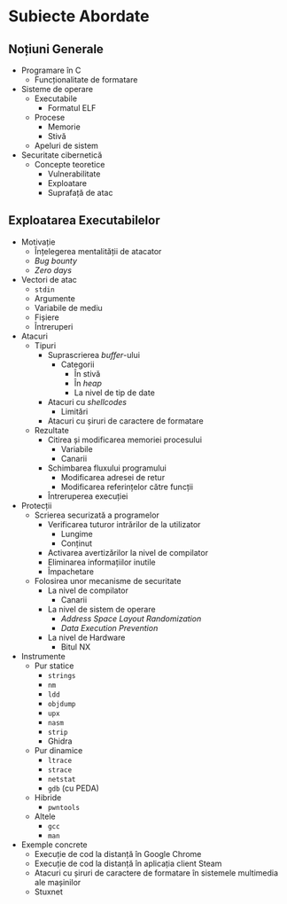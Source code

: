 # Subiecte Abordate

## Noțiuni Generale

- Programare în C
    - Funcționalitate de formatare
- Sisteme de operare
    - Executabile
        - Formatul ELF
    - Procese
        - Memorie
        - Stivă
    - Apeluri de sistem
- Securitate cibernetică
    - Concepte teoretice
        - Vulnerabilitate
        - Exploatare
        - Suprafață de atac

## Exploatarea Executabilelor

- Motivație
    - Înțelegerea mentalității de atacator
    - *Bug bounty*
    - *Zero days*
- Vectori de atac
    - `stdin`
    - Argumente
    - Variabile de mediu
    - Fișiere
    - Întreruperi
- Atacuri
    - Tipuri
        - Suprascrierea *buffer*-ului
            - Categorii
                - În stivă
                - În *heap*
                - La nivel de tip de date
        - Atacuri cu *shellcodes*
            - Limitări
        - Atacuri cu șiruri de caractere de formatare
    - Rezultate
        - Citirea și modificarea memoriei procesului
            - Variabile
            - Canarii
        - Schimbarea fluxului programului
            - Modificarea adresei de retur
            - Modificarea referințelor către funcții
        - Întreruperea execuției
- Protecții
    - Scrierea securizată a programelor
        - Verificarea tuturor intrărilor de la utilizator
            - Lungime
            - Conținut
        - Activarea avertizărilor la nivel de compilator
        - Eliminarea informațiilor inutile
        - Împachetare
    - Folosirea unor mecanisme de securitate
        - La nivel de compilator
            - Canarii
        - La nivel de sistem de operare
            - *Address Space Layout Randomization*
            - *Data Execution Prevention*
        - La nivel de Hardware
            - Bitul NX
- Instrumente
    - Pur statice
        - `strings`
        - `nm`
        - `ldd`
        - `objdump`
        - `upx`
        - `nasm`
        - `strip`
        - Ghidra
    - Pur dinamice
        - `ltrace`
        - `strace`
        - `netstat`
        - `gdb` (cu PEDA)
    - Hibride
        - `pwntools`
    - Altele
        - `gcc`
        - `man`
- Exemple concrete
    - Execuție de cod la distanță în Google Chrome
    - Execuție de cod la distanță în aplicația client Steam
    - Atacuri cu șiruri de caractere de formatare în sistemele multimedia ale mașinilor
    - Stuxnet